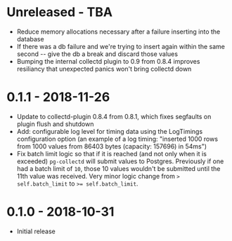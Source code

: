 # Unreleased - TBA

* Reduce memory allocations necessary after a failure inserting into the database
* If there was a db failure and we're trying to insert again within the same second -- give the db a break and discard those values
* Bumping the internal collectd plugin to 0.9 from 0.8.4 improves resiliancy that unexpected panics won't bring collectd down

# 0.1.1 - 2018-11-26

* Update to collectd-plugin 0.8.4 from 0.8.1, which fixes segfaults on plugin flush and shutdown
* Add: configurable log level for timing data using the LogTimings configuration option (an example of a log timing: "inserted 1000 rows from 1000 values from 86403 bytes (capacity: 157696) in 54ms")
* Fix batch limit logic so that if it is reached (and not only when it is exceeded) `pg-collectd` will submit values to Postgres. Previously if one had a batch limit of `10`, those 10 values wouldn't be submitted until the 11th value was received. Very minor logic change from `> self.batch_limit` to `>= self.batch_limit`.

# 0.1.0 - 2018-10-31

* Initial release
